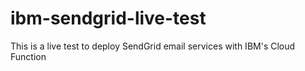 # ibm-sendgrid-live-test
This is a live test to deploy SendGrid email services with IBM's Cloud Function
